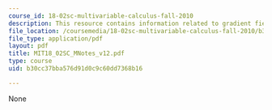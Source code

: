 ```yaml
---
course_id: 18-02sc-multivariable-calculus-fall-2010
description: This resource contains information related to gradient fields in space.
file_location: /coursemedia/18-02sc-multivariable-calculus-fall-2010/b30cc37bba576d91d0c9c60dd7368b16_MIT18_02SC_MNotes_v12.pdf
file_type: application/pdf
layout: pdf
title: MIT18_02SC_MNotes_v12.pdf
type: course
uid: b30cc37bba576d91d0c9c60dd7368b16

---
```

None